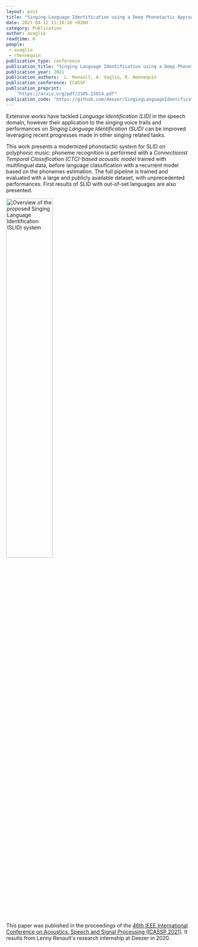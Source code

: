 ```yaml
---
layout: post
title: "Singing Language Identification using a Deep Phonotactic Approach"
date: 2021-04-12 11:10:10 +0200
category: Publication
author: avaglio
readtime: 6
people:
 - avaglio
 - rhennequin
publication_type: conference
publication_title: "Singing Language Identification using a Deep Phonotactic Approach"
publication_year: 2021
publication_authors:  L. Renault, A. Vaglio, R. Hennequin
publication_conference: ICASSP
publication_preprint:
    "https://arxiv.org/pdf/2105.15014.pdf"
publication_code: "https://github.com/deezer/SingingLanguageIdentification"
---
```


Extensive works have tackled _Language Identification (LID)_ in the speech domain, however their application to
the singing voice trails and performances on _Singing Language Identification (SLID)_ can be improved leveraging recent progresses made in other singing related tasks. 

This work presents a modernized phonotactic system for SLID on polyphonic music: phoneme recognition is performed with
a _Connectionist Temporal Classification (CTC)-based acoustic model_ trained with multilingual data, before language
classification with a recurrent model based on the phonemes estimation. The full pipeline is trained and evaluated with a
large and publicly available dataset, with unprecedented performances. First results of SLID with out-of-set languages
are also presented.


<div class="publication-illustration">
    <img
        style="width: 50%;"
        src="{{ '/static/images/publis/renault21icassp/icassp21.png' | prepend: site.url }}"
        alt="Overview of the proposed Singing Language Identification (SLID) system"/>
</div>


This paper was published in the proceedings of the [46th IEEE International
Conference on Acoustics, Speech and Signal Processing (ICASSP 2021)](https://2021.ieeeicassp.org/). 
It results from Lenny Renault's research internship at Deezer in 2020.

